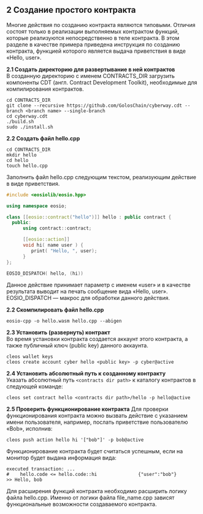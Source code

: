 
## 2 Cоздание простого контракта
Многие действия по созданию контракта являются типовыми. Отличия состоят только в реализации выполняемых контрактом функций, которые реализуются непосредственно в теле контракта. В этом разделе в качестве примера приведена инструкция по созданию контракта, функцией которого является выдача приветствия в виде «Hello, user».  

**2.1 Создать директорию для развертывание в ней контрактов**  
В созданную директорию с именем CONTRACTS_DIR загрузить компоненты CDT (англ. Contract Development Toolkit), необходимые для компилирования контрактов.
```
cd CONTRACTS_DIR
git clone --recursive https://github.com/GolosChain/cyberway.cdt --branch <branch name> --single-branch
cd cyberway.cdt
./build.sh
sudo ./install.sh
```  
**2.2 Создать файл hello.cpp**
```
cd CONTRACTS_DIR
mkdir hello
cd hello
touch hello.cpp
```  
Заполнить файл  hello.cpp следующим текстом, реализующим действие в виде приветствия.
```cpp
#include <eosiolib/eosio.hpp>

using namespace eosio;

class [[eosio::contract("hello")]] hello : public contract {
  public:
      using contract::contract;

      [[eosio::action]]
      void hi( name user ) {
         print( "Hello, ", user);
      }
};

EOSIO_DISPATCH( hello, (hi))

```  
Данное действие принимает параметр с именем «user» и в качестве результата выводит на печать сообщение вида «Hello, user».
EOSIO_DISPATCH — макрос для обработки данного действия.  

**2.2 Скомпилировать файл hello.cpp**
```
eosio-cpp -o hello.wasm hello.cpp --abigen
```  

**2.3 Установить (развернуть) контракт**  
Во время установки контракта создается аккаунт этого контракта, а также публичный ключ (public key) данного аккаунта.  
```
cleos wallet keys
cleos create account cyber hello <public key> -p cyber@active
```   

**2.4 Установить абсолютный путь к созданному контракту**  
Указать абсолютный путь `<contracts dir path>` к каталогу контрактов в следующей команде:
```
cleos set contract hello <contracts dir path>/hello -p hello@active
```  
**2.5 Проверить функционирование контракта**
Для проверки функционирования контракта можно вызвать действие с указанием имени пользователя, например, послать приветствие пользователю «Bob», исполнив: 
```
cleos push action hello hi '["bob"]' -p bob@active
```  

Функционирование контракта будет считаться успешным, если на монитор будет выдана информация вида:
```
executed transaction: ... 
#    hello.code <= hello.code::hi               {"user":"bob"}
>> Hello, bob
```  

Для расширения функций контракта необходимо расширить логику файла hello.cpp. Именно от логики файла file_name.cpp зависят функциональные возможности создаваемого контракта. 
